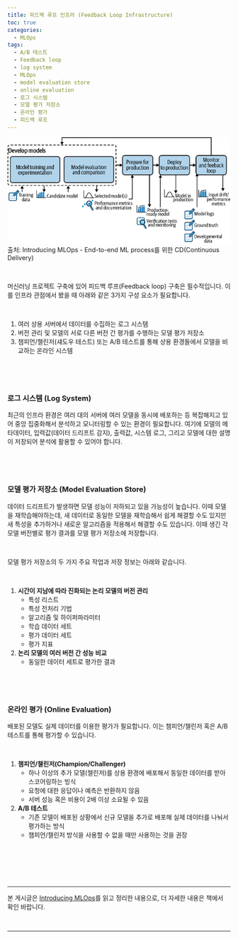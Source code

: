 ```yaml
---
title: 피드백 루프 인프라 (Feedback Loop Infrastructure)
toc: true
categories:
  - MLOps
tags:
  - A/B 테스트
  - Feedback loop
  - log system
  - MLOps
  - model evaluation store
  - online evaluation
  - 로그 시스템
  - 모델 평가 저장소
  - 온라인 평가
  - 피드백 루프
---
```


![feedback loop](/assets/images/posts/2022-8-3-tistory-post-91/img-1.png)출처: Introducing MLOps - End-to-end ML process를 위한 CD(Continuous Delivery)




 


머신러닝 프로젝트 구축에 있어 피드백 루프(Feedback loop) 구축은 필수적입니다. 이를 인프라 관점에서 봤을 때 아래와 같은 3가지 구성 요소가 필요합니다.


 


1. 여러 상용 서버에서 데이터를 수집하는 로그 시스템
2. 버전 관리 및 모델의 서로 다른 버전 간 평가를 수행하는 모델 평가 저장소
3. 챔피언/챌린저(섀도우 테스트) 또는 A/B 테스트를 통해 상용 환경들에서 모델을 비교하는 온라인 시스템


 


 


### **로그 시스템 (Log System)**


최근의 인프라 환경은 여러 대의 서버에 여러 모델을 동시에 배포하는 등 복잡해지고 있어 중앙 집중화해서 분석하고 모니터링할 수 있는 환경이 필요합니다. 여기에 모델의 메타데이터, 입력값(데이터 드리프트 감지), 출력값, 시스템 로그, 그리고 모델에 대한 설명이 저장되어 분석에 활용할 수 있어야 합니다.


 


 


### **모델 평가 저장소 (Model Evaluation Store)**


데이터 드리프트가 발생하면 모델 성능이 저하되고 있을 가능성이 높습니다. 이때 모델을 재학습해야하는데, 새 데이터로 동일한 모델을 재학습해서 쉽게 해결할 수도 있지만 새 특성을 추가하거나 새로운 알고리즘을 적용해서 해결할 수도 있습니다. 이때 생긴 각 모델 버전별로 평가 결과를 모델 평가 저장소에 저장합니다.


 


모델 평가 저장소의 두 가지 주요 작업과 저장 정보는 아래와 같습니다.


 


1. **시간이 지남에 따라 진화되는 논리 모델의 버전 관리**
	* 특성 리스트
	* 특성 전처리 기법
	* 알고리즘 및 하이퍼파라미터
	* 학습 데이터 세트
	* 평가 데이터 세트
	* 평가 지표
2. **논리 모델의 여러 버전 간 성능 비교**
	* 동일한 데이터 세트로 평가한 결과


 


 


### **온라인 평가 (Online Evaluation)**


배포된 모델도 실제 데이터를 이용한 평가가 필요합니다. 이는 챔피언/챌린저 혹은 A/B 테스트를 통해 평가할 수 있습니다.


 


1. **챔피언/챌린저(Champion/Challenger)**
	* 하나 이상의 추가 모델(챌린저)를 상용 환경에 배포해서 동일한 데이터를 받아 스코어링하는 빙식
	* 요청에 대한 응답이나 예측은 반환하지 않음
	* 서버 성능 혹은 비용이 2배 이상 소요될 수 있음
2. **A/B 테스트**
	* 기존 모델이 배포된 상황에서 신규 모델을 추가로 배포해 실제 데이터를 나눠서 평가하는 방식
	* 챔피언/챌린저 방식을 사용할 수 없을 때만 사용하는 것을 권장


 


 


 




---


본 게시글은 [Introducing MLOps](http://www.kyobobook.co.kr/product/detailViewKor.laf?ejkGb=KOR&mallGb=KOR&barcode=9791162245507&orderClick=LAG&Kc=)를 읽고 정리한 내용으로, 더 자세한 내용은 책에서 확인 바랍니다.


 




---


 

